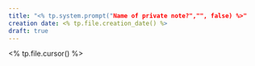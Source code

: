 ```yaml
---
title: "<% tp.system.prompt("Name of private note?","", false) %>"
creation date: <% tp.file.creation_date() %>
draft: true
---
```

<% tp.file.cursor() %>